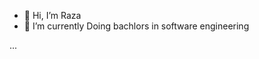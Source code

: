 - 👋 Hi, I’m Raza
- 🌱 I’m currently Doing bachlors in software engineering


...

<!---
Razayz/Razayz is a ✨ special ✨ repository because its `README.md` (this file) appears on your GitHub profile.
You can click the Preview link to take a look at your changes.
--->
